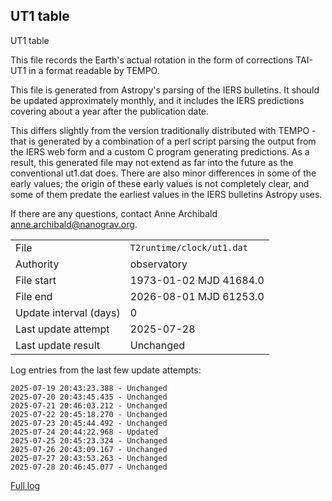 
## UT1 table

UT1 table

This file records the Earth's actual rotation in the form of
corrections TAI-UT1 in a format readable by TEMPO.

This file is generated from Astropy's parsing of the IERS
bulletins. It should be updated approximately monthly, and it
includes the IERS predictions covering about a year after the
publication date.

This differs slightly from the version traditionally distributed
with TEMPO - that is generated by a combination of a perl script
parsing the output from the IERS web form and a custom C program
generating predictions. As a result, this generated file may not
extend as far into the future as the conventional ut1.dat does.
There are also minor differences in some of the early values; the
origin of these early values is not completely clear, and some of
them predate the earliest values in the IERS bulletins Astropy uses.

If there are any questions, contact Anne Archibald
<anne.archibald@nanograv.org>.

|     |     |
|:--- |:--- |
| File | `T2runtime/clock/ut1.dat` |
| Authority | observatory |
| File start | 1973-01-02 MJD 41684.0 |
| File end | 2026-08-01 MJD 61253.0 |
| Update interval (days) | 0 |
| Last update attempt | 2025-07-28 |
| Last update result | Unchanged |

Log entries from the last few update attempts:
```
2025-07-19 20:43:23.388 - Unchanged
2025-07-20 20:43:45.435 - Unchanged
2025-07-21 20:46:03.212 - Unchanged
2025-07-22 20:45:18.270 - Unchanged
2025-07-23 20:45:44.492 - Unchanged
2025-07-24 20:44:22.968 - Updated
2025-07-25 20:45:23.324 - Unchanged
2025-07-26 20:43:09.167 - Unchanged
2025-07-27 20:43:53.263 - Unchanged
2025-07-28 20:46:45.077 - Unchanged
```
[Full log](https://raw.githubusercontent.com/ipta/pulsar-clock-corrections/main/log/T2runtime/clock/ut1.dat.log)
